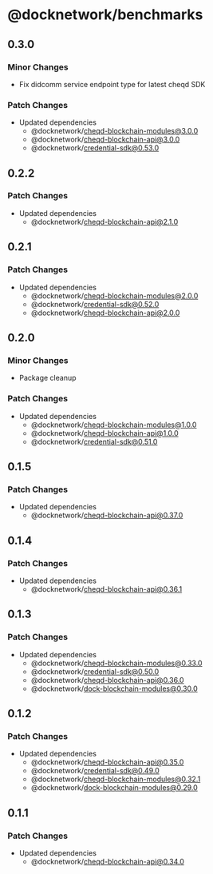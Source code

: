 # @docknetwork/benchmarks

## 0.3.0

### Minor Changes

- Fix didcomm service endpoint type for latest cheqd SDK

### Patch Changes

- Updated dependencies
  - @docknetwork/cheqd-blockchain-modules@3.0.0
  - @docknetwork/cheqd-blockchain-api@3.0.0
  - @docknetwork/credential-sdk@0.53.0

## 0.2.2

### Patch Changes

- Updated dependencies
  - @docknetwork/cheqd-blockchain-api@2.1.0

## 0.2.1

### Patch Changes

- Updated dependencies
  - @docknetwork/cheqd-blockchain-modules@2.0.0
  - @docknetwork/credential-sdk@0.52.0
  - @docknetwork/cheqd-blockchain-api@2.0.0

## 0.2.0

### Minor Changes

- Package cleanup

### Patch Changes

- Updated dependencies
  - @docknetwork/cheqd-blockchain-modules@1.0.0
  - @docknetwork/cheqd-blockchain-api@1.0.0
  - @docknetwork/credential-sdk@0.51.0

## 0.1.5

### Patch Changes

- Updated dependencies
  - @docknetwork/cheqd-blockchain-api@0.37.0

## 0.1.4

### Patch Changes

- Updated dependencies
  - @docknetwork/cheqd-blockchain-api@0.36.1

## 0.1.3

### Patch Changes

- Updated dependencies
  - @docknetwork/cheqd-blockchain-modules@0.33.0
  - @docknetwork/credential-sdk@0.50.0
  - @docknetwork/cheqd-blockchain-api@0.36.0
  - @docknetwork/dock-blockchain-modules@0.30.0

## 0.1.2

### Patch Changes

- Updated dependencies
  - @docknetwork/cheqd-blockchain-api@0.35.0
  - @docknetwork/credential-sdk@0.49.0
  - @docknetwork/cheqd-blockchain-modules@0.32.1
  - @docknetwork/dock-blockchain-modules@0.29.0

## 0.1.1

### Patch Changes

- Updated dependencies
  - @docknetwork/cheqd-blockchain-api@0.34.0
